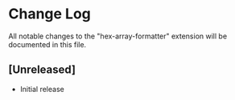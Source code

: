 # Change Log

All notable changes to the "hex-array-formatter" extension will be documented in this file.

## [Unreleased]

- Initial release
